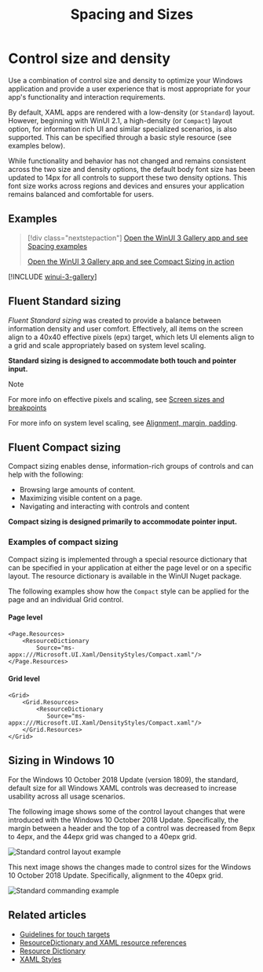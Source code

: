 ﻿---
title: Spacing and Sizes
description: The new Fluent Standard and Compact control styles ensure a comfortable user experience regardless of device and input method.
keywords: UWP, Windows 10, controls, size, density, standard, compact
ms.date: 11/27/2024
ms.topic: article
ms.localizationpriority: medium
ms.custom: 19H1
---

# Control size and density

Use a combination of control size and density to optimize your Windows application and provide a user experience that is most appropriate for your app's functionality and interaction requirements.

By default, XAML apps are rendered with a low-density (or `Standard`) layout. However, beginning with WinUI 2.1, a high-density (or `Compact`) layout option, for information rich UI and similar specialized scenarios, is also supported. This can be specified through a basic style resource (see examples below).

While functionality and behavior has not changed and remains consistent across the two size and density options, the default body font size has been updated to 14px for all controls to support these two density options. This font size works across regions and devices and ensures your application remains balanced and comfortable for users.

## Examples

> [!div class="nextstepaction"]
> [Open the WinUI 3 Gallery app and see Spacing examples](winui3gallery://item/Spacing)
>
> [Open the WinUI 3 Gallery app and see Compact Sizing in action](winui3gallery://item/CompactSizing)

[!INCLUDE [winui-3-gallery](../../../includes/winui-3-gallery.md)]

## Fluent Standard sizing

*Fluent Standard sizing* was created to provide a balance between information density and user comfort. Effectively, all items on the screen align to a 40x40 effective pixels (epx) target, which lets UI elements align to a grid and scale appropriately based on system level scaling.

**Standard sizing is designed to accommodate both touch and pointer input.**

> [!NOTE]
>For more info on effective pixels and scaling, see [Screen sizes and breakpoints](../layout/screen-sizes-and-breakpoints-for-responsive-design.md)
>
> For more info on system level scaling, see [Alignment, margin, padding](../layout/alignment-margin-padding.md).

## Fluent Compact sizing

Compact sizing enables dense, information-rich groups of controls and can help with the following:

- Browsing  large amounts of content.
- Maximizing visible content on a page.
- Navigating and interacting with controls and content

**Compact sizing is designed primarily to accommodate pointer input.**

### Examples of compact sizing

Compact sizing is implemented through a special resource dictionary that can be specified in your application at either the page level or on a specific layout. The resource dictionary is available in the WinUI Nuget package.

The following examples show how the `Compact` style can be applied for the page and an individual Grid control.

#### Page level

```xaml
<Page.Resources>
    <ResourceDictionary 
        Source="ms-appx:///Microsoft.UI.Xaml/DensityStyles/Compact.xaml"/>
</Page.Resources>
```

#### Grid level

```xaml
<Grid>
    <Grid.Resources>
        <ResourceDictionary 
           Source="ms-appx:///Microsoft.UI.Xaml/DensityStyles/Compact.xaml"/>
    </Grid.Resources>
</Grid>
```

## Sizing in Windows 10

For the Windows 10 October 2018 Update (version 1809), the standard, default size for all Windows XAML controls was decreased to increase usability across all usage scenarios.

The following image shows some of the control layout changes that were introduced with the Windows 10 October 2018 Update. Specifically, the margin between a header and the top of a control was decreased from 8epx to 4epx, and the 44epx grid was changed to a 40epx grid.

![Standard control layout example](images/standarddensity.png)

This next image shows the changes made to control sizes for the Windows 10 October 2018 Update. Specifically, alignment to the 40epx grid.

![Standard commanding example](images/standarddensitycommanding.png)


## Related articles

- [Guidelines for touch targets](../input/guidelines-for-targeting.md)
- [ResourceDictionary and XAML resource references](../../develop/platform/xaml/xaml-resource-dictionary.md)
- [Resource Dictionary](/windows/windows-app-sdk/api/winrt/microsoft.ui.xaml.resourcedictionary)
- [XAML Styles](../../develop/platform/xaml/xaml-styles.md)
